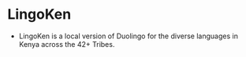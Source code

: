 # LingoKen
- LingoKen is a local version of Duolingo for the diverse languages in Kenya across the 42+ Tribes.
